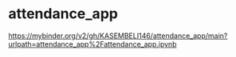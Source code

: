 # attendance_app
https://mybinder.org/v2/gh/KASEMBELI146/attendance_app/main?urlpath=attendance_app%2Fattendance_app.ipynb
